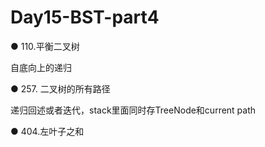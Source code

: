 # Day15-BST-part4
● 110.平衡二叉树 

自底向上的递归

● 257. 二叉树的所有路径 

递归回述或者迭代，stack里面同时存TreeNode和current path

● 404.左叶子之和 

